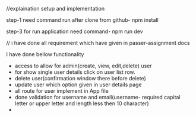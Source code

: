 //explaination  setup and implementation

step-1  need command run after clone from github- npm install

step-3  for run application need command- npm run dev 







// i have done all requirement which have given in passer-assignment docs

I have done bellow functionality
 - access to allow for admin(create, view, edit,delete) user
 - for show single user details click on user list row.
 - delete user(confirmation window there before delete)
 - update user which option given in user details page
 - all route for user implement in App file
 - done validation for username and email(username- required capital letter or upper letter and length less then 10 character)
 -